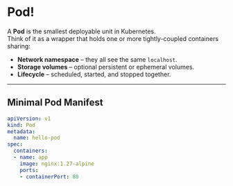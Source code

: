 # Pod! 

A **Pod** is the smallest deployable unit in Kubernetes.  
Think of it as a wrapper that holds one or more tightly-coupled containers sharing:

- **Network namespace** – they all see the same `localhost`.
- **Storage volumes** – optional persistent or ephemeral volumes.
- **Lifecycle** – scheduled, started, and stopped together.

---

## Minimal Pod Manifest

```yaml
apiVersion: v1
kind: Pod
metadata:
  name: hello-pod
spec:
  containers:
  - name: app
    image: nginx:1.27-alpine
    ports:
    - containerPort: 80
